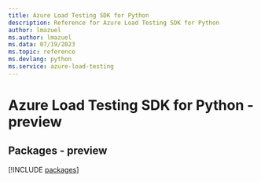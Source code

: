 ```yaml
---
title: Azure Load Testing SDK for Python
description: Reference for Azure Load Testing SDK for Python
author: lmazuel
ms.author: lmazuel
ms.data: 07/19/2023
ms.topic: reference
ms.devlang: python
ms.service: azure-load-testing
---
```

# Azure Load Testing SDK for Python - preview
## Packages - preview
[!INCLUDE [packages](load-testing-index.md)]